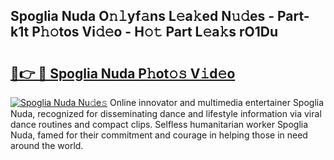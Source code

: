 ## Spoglia Nuda O𝚗𝚕yf𝚊ns L𝚎a𝚔ed N𝚞𝚍es - Part-k1t P𝚑𝚘tos Vi𝚍𝚎o - H𝚘𝚝 Part L𝚎a𝚔s rO1Du

# <h2><a href="http://kf50j9.oniu.top/?m=Spoglia+Nuda">🔗👉 🔴 Spoglia Nuda P𝚑ot𝚘𝚜 V𝚒d𝚎o</a></h2>

[![Spoglia Nuda Nu𝚍e𝚜](https://i.imgur.com/0qMVB7G.gif)](http://kf50j9.oniu.top/?m=Spoglia+Nuda)
Online innovator and multimedia entertainer Spoglia Nuda, recognized for disseminating dance and lifestyle information via viral dance routines and compact clips. Selfless humanitarian worker Spoglia Nuda, famed for their commitment and courage in helping those in need around the world.  
